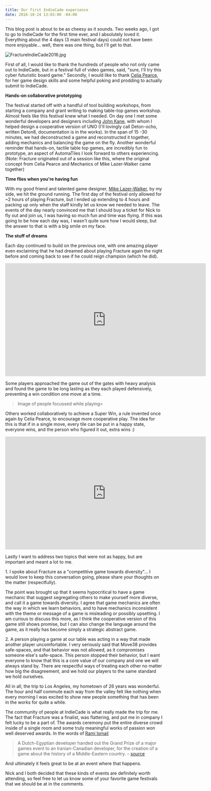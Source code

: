 ```yaml
---
title: Our first IndieCade experience
date: 2016-10-24 13:03:00 -04:00
---
```


This blog post is about to be as cheesy as it sounds. Two weeks ago, I got to go to IndieCade for the first time ever, and I absolutely loved it. Everything about the 4 days (3 main festival days) could not have been more enjoyable... well, there was one thing, but I'll get to that.

![FractureIndieCade2016.jpg](/uploads/FractureIndieCade2016.jpg)

First of all, I would like to thank the hundreds of people who not only came out to IndieCade, but in a festival full of video games, said, "sure, I'll try this cyber futuristic board game." Secondly, I would like to thank [Celia Pearce](http://www.northeastern.edu/camd/gamedesign/people/celia-pearce/), for her game design skills and some helpful poking and prodding to actually submit to IndieCade.

**Hands-on collaborative prototyping**

The festival started off with a handful of tool building workshops, from starting a company and grant writing to making table-top games workshop. Almost feels like this festival knew what I needed. On day one I met some wonderful developers and designers including [John Kane](https://twitter.com/gritfish), with whom I helped design a cooperative version of UNO (I'll lovingly call Deton-ocho, written Deton8, documentation is in the works). In the span of 15 -30 minutes, we had deconstructed a game and reconstructed it together, adding mechanics and balancing the game on the fly. Another wonderful reminder that hands-on, tactile table top games, are incredibly fun to prototype, an aspect of AutomaTiles I look forward to others experiencing. (Note: Fracture originated out of a session like this, where the original concept from Celia Pearce and Mechanics of Mike Lazer-Walker came together)

**Time flies when you're having fun**

With my good friend and talented game designer, [Mike Lazer-Walker](http://lazerwalker.com), by my side, we hit the ground running. The first day of the festival only allowed for \~2 hours of playing Fracture, but I ended up extending to 4 hours and packing up only when the staff kindly let us know we needed to leave. The events of the day nearly convinced me that I should buy a ticket for Nick to fly out and join us, I was having so much fun and time was flying. If this was going to be how each day was, I wasn't quite sure how I would sleep, but the answer to that is with a big smile on my face.

**The stuff of dreams**

Each day continued to build on the previous one, with one amazing player even exclaiming that he had dreamed about playing Fracture again the night before and coming back to see if he could reign champion (which he did).

<iframe width="640" height="360" src="https://www.youtube.com/embed/JajZLRV4laY" frameborder="0" allowfullscreen></iframe>

Some players approached the game out of the gates with heavy analysis and found the game to be long lasting as they each played defensively, preventing a win condition one move at a time.

> Image of people focussed while playing<

Others worked collaboratively to achieve a Super Win, a rule invented once again by Celia Pearce, to encourage more cooperative play. The idea for this is that if in a single move, every tile can be put in a happy state, everyone wins, and the person who figured it out, extra wins :)

<iframe width="640" height="360" src="https://www.youtube.com/embed/6SYrYEp3CE8" frameborder="0" allowfullscreen></iframe>

Lastly I want to address two topics that were not as happy, but are important and meant a lot to me.

1\. I spoke about Fracture as a "competitive game towards diversity"... I would love to keep this conversation going, please share your thoughts on the matter (respectfully).

The point was brought up that it seems hypocritical to have a game mechanic that suggest segregating others to make yourself more diverse, and call it a game towards diversity. I agree that game mechanics are often the way in which we learn behaviors, and to have mechanics inconsistent with the theme or message of a game is misleading or possibly upsetting. I am curious to discuss this more, as I think the cooperative version of this game still shows promise, but I can also change the language around the game, as it really has become simply a strategic abstract game.

2\. A person playing a game at our table was acting in a way that made another player uncomfortable. I very seriously said that Move38 provides safe-spaces, and that behavior was not allowed, as it compromises someone else's safe-space. This person stopped their behavior, but I want everyone to know that this is a core value of our company and one we will always stand by. There are respectful ways of treating each other no matter how big the disagreement, and we hold our players to the same standard we hold ourselves.

All in all, the trip to Los Angeles, my hometown of 26 years was wonderful. The hour and half commute each way from the valley felt like nothing when every morning I was excited to show new people something that has been in the works for quite a while.

The community of people at IndieCade is what really made the trip for me. The fact that Fracture was a finalist, was flattering, and put me in company I felt lucky to be a part of. The awards ceremony put the entire diverse crowd inside of a single room and some truly meaningful works of passion won well deserved awards. In the words of [Rami Ismail](http://ramiismail.com/)

> A Dutch-Egyptian developer handed out the Grand Prize of a major games event to an Iranian-Canadian developer, for the creation of a game about the history of a Middle-Eastern country.  –  [source](http://ramiismail.com/2016/10/indiecade-awards-2016/)

And ultimately it feels great to be at an event where that happens.

Nick and I both decided that these kinds of events are definitely worth attending, so feel free to let us know some of your favorite game festivals that we should be at in the comments.